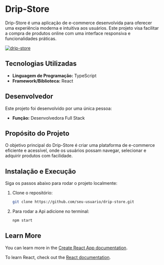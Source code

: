 # Drip-Store

Drip-Store é uma aplicação de e-commerce desenvolvida para oferecer uma experiência moderna e intuitiva aos usuários. Este projeto visa facilitar a compra de produtos online com uma interface responsiva e funcionalidades práticas.

[![drip-store](https://github.com/user-attachments/assets/a78dbd32-90fe-44f8-add2-72e0e6fd0637)](https://drip-store-nine.vercel.app/)

## Tecnologias Utilizadas

- **Linguagem de Programação:** TypeScript
- **Framework/Biblioteca:** React

## Desenvolvedor

Este projeto foi desenvolvido por uma única pessoa:
- **Função:** Desenvolvedora Full Stack

## Propósito do Projeto

O objetivo principal do Drip-Store é criar uma plataforma de e-commerce eficiente e acessível, onde os usuários possam navegar, selecionar e adquirir produtos com facilidade.

## Instalação e Execução

Siga os passos abaixo para rodar o projeto localmente:

1. Clone o repositório:
   ```bash
   git clone https://github.com/seu-usuario/drip-store.git

2. Para rodar a Api adicione no terminal:
   
    ```bash
    npm start
    
## Learn More

You can learn more in the [Create React App documentation](https://facebook.github.io/create-react-app/docs/getting-started).

To learn React, check out the [React documentation](https://reactjs.org/).
